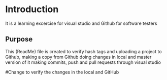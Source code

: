 # Introduction
It is a learning excercise for visual studio and Github for software testers



## Purpose
This (ReadMe) file is created to verify hash tags and uploading a project to Github, 
making a copy from Github
doing changes in local and master version of it
making commits, push and pull requests through visual studio


#Change
to verify the changes in the local and GitHub